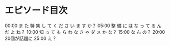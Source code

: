 # エピソード目次

00:00  ま た 特 集 し て く だ さ い ま す か？
05:00  整 備 に は な っ て る ん だ よ ね？
10:00  知 っ て も ら わ な き ゃ ダ メ か な？
15:00 な ん の？
20:00 20個が話題に
25:00 え？